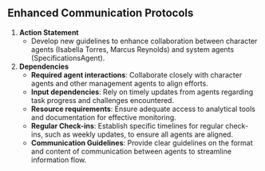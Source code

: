 ## Enhanced Communication Protocols
1. **Action Statement**
   - Develop new guidelines to enhance collaboration between character agents (Isabella Torres, Marcus Reynolds) and system agents (SpecificationsAgent).
2. **Dependencies**
   - **Required agent interactions**: Collaborate closely with character agents and other management agents to align efforts.
   - **Input dependencies**: Rely on timely updates from agents regarding task progress and challenges encountered.
   - **Resource requirements**: Ensure adequate access to analytical tools and documentation for effective monitoring.
   - **Regular Check-ins**: Establish specific timelines for regular check-ins, such as weekly updates, to ensure all agents are aligned.
   - **Communication Guidelines**: Provide clear guidelines on the format and content of communication between agents to streamline information flow.

